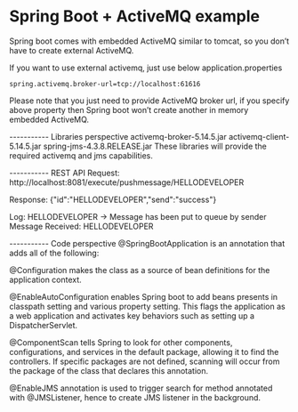 # Spring Boot + ActiveMQ example
Spring boot comes with embedded ActiveMQ similar to tomcat, so you don’t have to create external ActiveMQ.

If you want to use external activemq, just use below application.properties
	
	spring.activemq.broker-url=tcp://localhost:61616
	
Please note that you just need to provide ActiveMQ broker url, if you specify above property then Spring boot won’t create another in memory embedded ActiveMQ.

----------- Libraries perspective
	activemq-broker-5.14.5.jar
	activemq-client-5.14.5.jar
	spring-jms-4.3.8.RELEASE.jar
These libraries will provide the required activemq and jms capabilities.

----------- REST API
Request: http://localhost:8081/execute/pushmessage/HELLODEVELOPER

Response: {"id":"HELLODEVELOPER","send":"success"}

Log: 
HELLODEVELOPER -> Message has been put to queue by sender
Message Received: HELLODEVELOPER

----------- Code perspective
@SpringBootApplication is an annotation that adds all of the following:

@Configuration makes the class as a source of bean definitions for the application context.

@EnableAutoConfiguration enables Spring boot to add beans presents in classpath setting and various property setting. This flags the application as a web application and activates key behaviors such as setting up a DispatcherServlet.

@ComponentScan tells Spring to look for other components, configurations, and services in the default package, allowing it to find the controllers. If specific packages are not defined, scanning will occur from the package of the class that declares this annotation.

@EnableJMS annotation is used to trigger search for method annotated with @JMSListener, hence to create JMS listener in the background.

